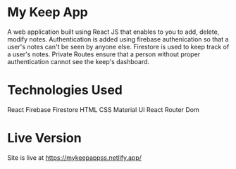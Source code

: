 # My Keep App
A web application built using React JS that enables to you to add, delete, modify notes. Authentication is added using firebase authenication so that a user's notes can't be seen by anyone else. Firestore is used to keep track of a user's notes. Private Routes ensure that a person without proper authentication cannot see the keep's dashboard.

# Technologies Used
React
Firebase
Firestore
HTML
CSS
Material UI
React Router Dom

# Live Version
Site is live at https://mykeepappss.netlify.app/
